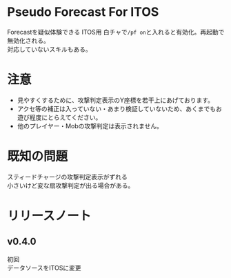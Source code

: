 # Pseudo Forecast For ITOS
Forecastを疑似体験できる  ITOS用
白チャで`/pf on`と入れると有効化。再起動で無効化される。    
対応していないスキルもある。    

# 注意
* 見やすくするために、攻撃判定表示のY座標を若干上にあげております。
* アクセ等の補正は入っていない・あまり検証していないため、あくまでもお遊び程度にとらえてください。    
* 他のプレイヤー・Mobの攻撃判定は表示されません。  

# 既知の問題
スティードチャージの攻撃判定表示がずれる   
小さいけど変な扇攻撃判定が出る場合がある。  

# リリースノート

## v0.4.0
初回  
データソースをITOSに変更
